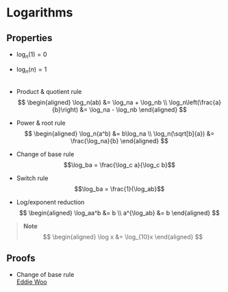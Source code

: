 # Logarithms

## Properties

- $\log_n(1) = 0$
- $\log_n(n) = 1$
<br><br>
- Product & quotient rule
  $$
  \begin{aligned}
    \log_n(ab) &= \log_na + \log_nb \\
    \log_n\left(\frac{a}{b}\right) &= \log_na - \log_nb
  \end{aligned}
  $$

- Power & root rule
  $$
  \begin{aligned}
    \log_n(a^b) &= b\log_na \\
    \log_n(\sqrt[b]{a}) &= \frac{\log_na}{b}
  \end{aligned}
  $$

- Change of base rule
  $$\log_ba = \frac{\log_c a}{\log_c b}$$

- Switch rule
  $$\log_ba = \frac{1}{\log_ab}$$

- Log/exponent reduction
  $$
  \begin{aligned}
    \log_aa^b &= b \\
    a^{\log_ab} &= b
  \end{aligned}
  $$

> **Note**
> $$
\begin{aligned}
  \log x &= \log_{10}x
\end{aligned}
> $$

## Proofs
- Change of base rule \
  [Eddie Woo](https://youtu.be/xJYpNwWPeA4)
